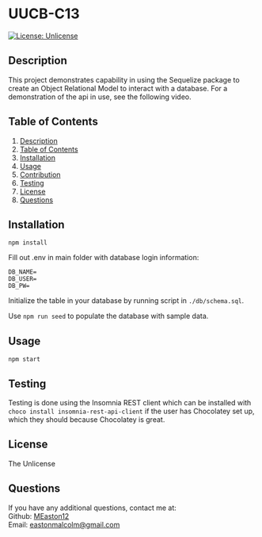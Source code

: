 # UUCB-C13

[![License: Unlicense](https://img.shields.io/badge/license-Unlicense-blue.svg)](http://unlicense.org/)

## Description

This project demonstrates capability in using the Sequelize package to create an Object Relational Model to interact with a database.  For a demonstration of the api in use, see the following video.

## Table of Contents

1. [Description](#description)
2. [Table of Contents](#table-of-contents)
3. [Installation](#installation)
4. [Usage](#usage)
5. [Contribution](#contribution)
6. [Testing](#testing)
7. [License](#license)
8. [Questions](#questions)

## Installation

`npm install`

Fill out .env in main folder with database login information:

```
DB_NAME=
DB_USER=
DB_PW=
```

Initialize the table in your database by running script in `./db/schema.sql`.

Use `npm run seed` to populate the database with sample data.

## Usage

`npm start`


## Testing

Testing is done using the Insomnia REST client which can be installed with `choco install insomnia-rest-api-client` if the user has Chocolatey set up, which they should because Chocolatey is great.

## License

The Unlicense

## Questions

If you have any additional questions, contact me at:  
Github: [MEaston12](https://github.com/MEaston12)  
Email: eastonmalcolm@gmail.com

